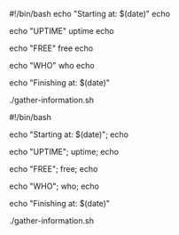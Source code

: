 #!/bin/bash
echo "Starting at: $(date)"
echo

echo "UPTIME"
uptime
echo

echo "FREE"
free
echo

echo "WHO"
who
echo

echo "Finishing at: $(date)"

./gather-information.sh

#!/bin/bash

echo "Starting at: $(date)"; echo

echo "UPTIME"; uptime; echo

echo "FREE"; free; echo

echo "WHO"; who; echo

echo "Finishing at: $(date)"

./gather-information.sh

